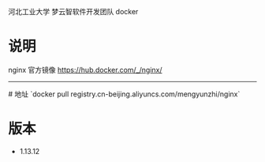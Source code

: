 河北工业大学 梦云智软件开发团队 docker

# 说明
nginx 官方镜像
https://hub.docker.com/_/nginx/

<hr />
# 地址
`docker pull registry.cn-beijing.aliyuncs.com/mengyunzhi/nginx`

# 版本
* 1.13.12